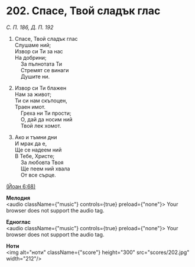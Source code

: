 # 202. Спасе, Твой сладък глас  

*С. П. 186, Д. П. 192*  

1. Спасе, Твой сладък глас  
Слушаме ний;  
Извор си Ти за нас  
На добрини;  
    За пълнотата Ти  
    Стремят се винаги  
    Душите ни.  

2. Извор си Ти блажен  
Нам за живот;  
Ти си нам скъпоцен,  
Траен имот.  
    Греха ни Ти прости;  
    О, дай да носим ний  
    Твой лек хомот.  

3. Ако и тъмни дни  
И мрак да е,  
Ще се надеем ний  
В Тебе, Христе;  
    За любовта Твоя  
    Ще пеем ний хвала  
    От все сърце.  

[(Йоан 6:68)](http://biblia.bg/index.php?k=43&g=6&s=68)  

__Мелодия__  
<audio className={"music"} controls={true} preload={"none"}><source src="mp3/202.mp3" type="audio/mpeg"/>
Your browser does not support the audio tag.
</audio>  

__Едноглас__  
<audio className={"music"} controls={true} preload={"none"}><source src="transp/202.mp3" type="audio/mpeg"/>
Your browser does not support the audio tag.
</audio>  

__Ноти__  
<img alt="ноти" className={"score"} height="300" src="scores/202.jpg" width="212"/>
